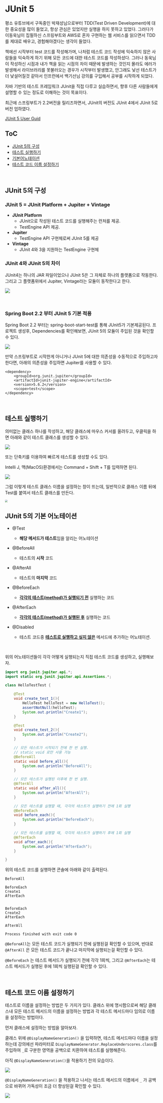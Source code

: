 # JUnit 5

평소 유튜브에서 구독중인 박재성님으로부터 TDD(Test Driven Development)에 대한 중요성을 많이 들었고, 항상 관심은 있었지만 실행을 하지 못하고 있었다. 그러다가 이동욱님이 집필하신 스프링부트와 AWS로 혼자 구현하는 웹 서비스를 읽으면서 TDD를 제대로 배우고, 경험해야겠다는 생각이 들었다. 

책에선 시작부터 test 코드를 작성해가며, 나처럼 테스트 코드 작성에 익숙하지 않은 사람들을 익숙하게 하기 위해 모든 코드에 대한 테스트 코드를 작성하셨다. 그러나 동욱님이 작성하신 시점과 내가 책을 읽는 시점의 차이 때문에 발생하는 것인지 몰라도 에러가 발생해서 라이브러리를 못불러오는 경우가 시작부터 발생했고, 안그래도 낯선 테스트가 더 낯설어질것 같아서 인프런에서 백기선님 강의를 구입해서 공부를 시작하게 되었다.

자바 기반의 테스트 프레임워크 JUnit을 직접 다루고 실습하면서, 향후 다른 사람들에게 설명할 수 있는 정도로 이해하는 것이 목표이다.

최근에 스프링부트가 2.2버전을 릴리즈하면서, JUnit의 버전도 JUnit 4에서 JUnit 5로 버전 업하였다.

[JUnit 5 User Guid](https://junit.org/junit5/docs/current/user-guide/)

## ToC

- [JUnit 5의 구성](#components)
- [테스트 실행하기](#run-test)
- [기본어노테이션](#annotaions)
- [테스트 코드 이름 설정하기](#generate-name)

<br>

## <a name="components"></a>JUnit 5의 구성

### JUnit 5 = JUnit Platform + Jupiter + Vintage

- **JUnit Platform**
  - JUnit으로 작성된 테스트 코드를 실행해주는 런처를 제공.
  - TestEngine API 제공.
- **Jupiter**
  - TestEngine API 구현체로써 JUnit 5를 제공
- **Vintage**
  - JUnit 4와 3을 지원하는 TestEngine 구현체



### JUnit 4와 JUnit 5의 차이

JUnit4는 하나의 JAR 파일이었으나 JUnit 5은 그 자체로 하나의 플랫폼으로 작동한다. 그리고 그 플랫폼위에서 Jupiter, Vintage라는 모듈이 동작한다고 한다.

![](https://lh5.googleusercontent.com/oxqRtaoWkIvnN5TUMUYhNl5Cc8DlAxtJpcB1XqHTU8LNTOZPf45lL0P4tcxAtS5fWsdYx4-z0R4ldckzPr7ahVkmgmOls2-K_KFGDnK4xaIcmhUmWfExjT5bMfdxD3BadT9mz-VD)

<br>

### Spring Boot 2.2 부터 JUnit 5 기본 적용

Spring Boot 2.2 부터는 spring-boot-start-test를 통해 JUnit5가 기본제공된다. 프로젝트 생성후, Dependencies를 확인해보면, JUnit 5의 모듈이 주입된 것을 확인할 수 있다.

![](https://lh3.googleusercontent.com/pw/ACtC-3cIzB6hRQbz-tCbTvp7C57A8CvbGcFiMKGgB_tjtrJHtgsvb6L1xjejGgmD-LMLH98Ons74mrSIgeiQM4N8lIgE7ue-kSp6qC4foePHDcRDvKB6Oh7xK0_5DUkhxc6ELzVDiCOthyKInWBFb44wFdzS9w=w1442-h1109-no?authuser=0)

만약 스프링부트로 시작한게 아니거나 JUnit 5에 대한 의존성을 수동적으로 주입하고자 한다면, 아래의 의존성을 주입하면 Jupiter를 사용할 수 있다.

~~~
<dependency>
    <groupId>org.junit.jupiter</groupId>
    <artifactId>junit-jupiter-engine</artifactId>
    <version>5.6.2</version>
    <scope>test</scope>
</dependency>
~~~

<br>

## <a name="run-test"></a>테스트 실행하기

의미없는 클래스 하나를 작성하고, 해당 클래스에 마우스 커서를 올려두고, 우클릭을 하면 아래와 같이 테스트 클래스를 생성할 수 있다.

![](https://lh3.googleusercontent.com/pw/ACtC-3efJk4qADiopPkU6voVLZX3lacfFesHpfWyzSzTHTK820-F0si9Xmt-m4KSIAp920COrXuD9PJ6-n71Emz4yc_9odXLiVyAgt7d6vDu_uulnFphPblvu-IyEe4ppaZUVLGNxp1S6Y4no3C4jm4KyxlaEw=w1442-h1189-no?authuser=0)

또는 단축키를 이용하여 빠르게 테스트를 생성할 수도 있다.

Intelli J, 맥(MacOS)환경에서는 Command + Shift + T를 입력하면 된다.

![](https://lh3.googleusercontent.com/pw/ACtC-3dE5LXghicQ0INo-qKGP9UAvJL5LUXsVfQsPqEvx9hEIkK8ZPut27YhzrLSQMuiOLho6iCfO40lMosPKsqgybbG11luBKV_5nfDEXq_XWXnnYRXA8CPhFShY9pym7MqrbSomBPkaTdMuaXGrnZrR26bvg=w1137-h721-no?authuser=0)

그럼 이렇게 테스트 클래스 이름을 설정하는 창이 뜨는데, 일반적으로 클래스 이름 뒤에 Test를 붙여서 테스트 클래스를 만든다.

<img src="https://lh3.googleusercontent.com/pw/ACtC-3coc4LG_iImBLtqeCPtDnncq8O4CbtZuigrYx67oKKrOCr_uKUjnXQNPlH-El7DNX-CPkgKpiEnOdA61FRGuww1kknEGwR3tjoYzWoH78MsBYhcIx34tWJne50q6tKqkhh_DscspebCakOi5k5fgbuIlA=w1103-h919-no?authuser=0" style="zoom:50%;" />

<br>

## <a name="annotations"></a>JUnit 5의 기본 어노테이션

- @Test
  - **해당 메서드가 테스트**임을 알리는 어노테이션

- @BeforeAll
  - 테스트의 **시작** 코드

- @AfterAll
  - 테스트의 **마지막** 코드

- @BeforeEach
  - **<u>각각의 테스트(method)가 실행되기 전</u>** 실행하는 코드

- @AfterEach
  - **<u>각각의 테스트(method)가 실행된 후</u>** 실행하는 코드

- @Disabled
  - 테스트 코드중 <u>**테스트로 실행하고 싶지 않은**</u> 메서드에 추가하는 어노테이션.

<br>

위의 어노테이션들이 각각 어떻게 실행되는지 직접 테스트 코드를 생성하고, 실행해보자.

~~~java
import org.junit.jupiter.api.*;
import static org.junit.jupiter.api.Assertions.*;

class HelloTestTest {

    @Test
    void create_test_1(){
        HelloTest helloTest = new HelloTest();
        assertNotNull(helloTest);
        System.out.println("Create1");
    }

    @Test
    void create_test_2(){
        System.out.println("Create2");
    }

    // 모든 테스트가 시작되기 전에 한 번 실행.
    // static void 로만 사용 가능
    @BeforeAll
    static void before_all(){
        System.out.println("BeforeAll");
    }

    // 모든 테스트가 실행된 이후에 한 번 실행.
    @AfterAll
    static void after_all(){
        System.out.println("AfterAll");
    }

    // 모든 테스트를 실행할 때, 각각의 테스트가 실행하기 전에 1회 실행
    @BeforeEach
    void before_each(){
        System.out.println("BeforeEach");
    }

  	// 모든 테스트를 실행할 때, 각각의 테스트가 실행하기 후에 1회 실행
    @AfterEach
    void after_each(){
        System.out.println("AfterEach");
    }

}
~~~

위의 테스트 코드를 실행하면 콘솔에 아래와 같이 출력된다.

~~~
BeforeAll

BeforeEach
Create1
AfterEach


BeforeEach
Create2
AfterEach

AfterAll

Process finished with exit code 0
~~~

`@BeforeAll`는 모든 테스트 코드가 실행되기 전에 실행된걸 확인할 수 있으며, 반대로 `@AfterAll` 은 모든 테스트 코드가 끝나고 마지막에 실행되는걸 확인할 수 있다.

`@BeforeEach` 는 테스트 메서드가 실행되기 전에 각각 1회씩, 그리고 `@AfterEach`는 테스트 메서드가 실행된 후에 1회씩 실행된걸 확인할 수 있다.

<br>

## <a name="generate-name"></a>테스트 코드 이름 설정하기

테스트로 이름을 설정하는 방법은 두 가지가 있다. 클래스 위에 명시함으로써 해당 클래스내 모든 테스트 메서드의 이름을 설정하는 방법과 각 테스트 메서드마다 임의로 이름을 설정하는 방법이다.

먼저 클래스에 설정하는 방법을 알아보자. 

클래스 위에 `@DisplayNameGeneration()` 을 입력하면, 테스트 메서드마다 이름을 설정하는데 강의에선 파라미터로 `DisplayNameGenerator.ReplaceUnderscores.class`를 주입하여 `_`로 구분한 영역을 공백으로 치환하여 테스트를 실행해준다.

아직 `@DisplayNameGeneration()`을 적용하기 전의 모습이다.

![](https://lh3.googleusercontent.com/pw/ACtC-3dIXjwZUhS_QT7Gft7wmtVT3Xpx61I0NJhB8bQylMNylJAz5boGOH2gFWPPbojCcBuUdlbTW6aPV1vczH_2grxxLwbP69SJmpyCZ7sigCZPg7EMnimvGHo2pr96jgWsYVstCGjxWYalXFl2DQWMIhI4xA=w1442-h1158-no?authuser=0)



 `@DisplayNameGeneration()` 을 적용하고 나서는 테스트 메서드의 이름에서 `_` 가 공백으로 바뀌어 가독성이 조금 더 향상된걸 확인할 수 있다.

![](https://lh3.googleusercontent.com/pw/ACtC-3evyIg7Q7DY9O2zo0exQrcFIScRGE8C2NbPVrLSFn9ez6bVNTYeqcTxJ08TIy-35nr2ET2MhlplgX7F_njQ7u8HquDcg2o5Jc62VwPkKtgtlNTpTXkj0KOOsidxGAhISiv297-biksAdTLPOAgwDkjEtQ=w1442-h903-no?authuser=0)


